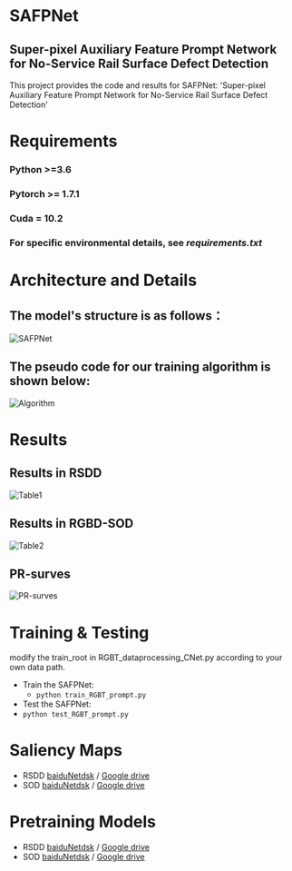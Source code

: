 # SAFPNet
## Super-pixel Auxiliary Feature Prompt Network for No-Service Rail Surface Defect Detection
This project provides the code and results for SAFPNet: 'Super-pixel Auxiliary Feature Prompt Network for No-Service Rail Surface Defect Detection'

# Requirements
### Python >=3.6
### Pytorch >= 1.7.1
### Cuda = 10.2
### For specific environmental details, see *requirements.txt*

# Architecture and Details
## The model's structure is as follows：
![SAFPNet](https://github.com/Yuride0404127/SAFPNet/Picture/SAFPNet.jpg)

## The pseudo code for our training algorithm is shown below:
![Algorithm](https://github.com/Yuride0404127/SAFPNet/Picture/Algorithm.png)

# Results
## Results in RSDD
![Table1](https://github.com/Yuride0404127/SAFPNet/Picture/Table1.png)

## Results in RGBD-SOD
![Table2](https://github.com/Yuride0404127/SAFPNet/Picture/Table2.png)

## PR-surves
![PR-surves](https://github.com/Yuride0404127/SAFPNet/Picture/PR-surves.png)

# Training & Testing

modify the train_root in RGBT_dataprocessing_CNet.py according to your own data path.

- Train the SAFPNet:
  - `python train_RGBT_prompt.py`
- Test the SAFPNet:
 - `python test_RGBT_prompt.py`

# Saliency Maps
- RSDD [baiduNetdsk]() / [Google drive]()
- SOD  [baiduNetdsk]() / [Google drive]()

# Pretraining Models
- RSDD [baiduNetdsk]() / [Google drive]()
- SOD  [baiduNetdsk]() / [Google drive]()